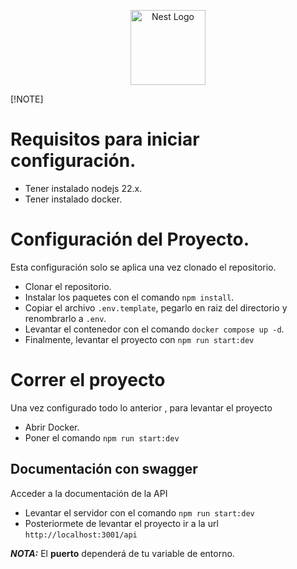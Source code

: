 <p align="center">
  <a href="http://nestjs.com/" target="blank"><img src="https://nestjs.com/img/logo-small.svg" width="120" alt="Nest Logo" /></a>
</p>

[circleci-image]: https://img.shields.io/circleci/build/github/nestjs/nest/master?token=abc123def456
[circleci-url]: https://circleci.com/gh/nestjs/nest

 [!NOTE]
# Requisitos para iniciar configuración.

- Tener instalado nodejs 22.x.
- Tener instalado docker.

# Configuración del Proyecto.

Esta configuración solo se aplica una vez clonado el repositorio.

- Clonar el repositorio.
- Instalar los paquetes con el comando ```npm install```.
- Copiar el archivo  ```.env.template```, pegarlo en raiz del directorio y renombrarlo a ```.env```.
- Levantar el contenedor con el comando  ```docker compose up -d```.
- Finalmente, levantar el proyecto con ```npm run start:dev```

# Correr el proyecto
Una vez configurado todo lo anterior , para levantar el proyecto
- Abrir Docker.
- Poner el comando ```npm run start:dev```

## Documentación con swagger
Acceder a la documentación de la API
- Levantar el servidor con el comando ```npm run start:dev```
- Posteriormete de levantar el proyecto ir a la url ```http://localhost:3001/api``` 

***NOTA:*** El **puerto** dependerá de tu variable de entorno.
